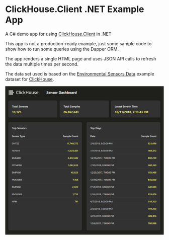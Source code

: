 # ClickHouse.Client .NET Example App

A C# demo app for using [ClickHouse.Client](https://github.com/DarkWanderer/ClickHouse.Client) in .NET

This app is not a production-ready example, just some sample code to show how to run some queries using the Dapper ORM.

The app renders a single HTML page and uses JSON API calls to refresh the data multiple times per second.

The data set used is based on the [Environmental Sensors Data](https://clickhouse.com/docs/getting-started/example-datasets/environmental-sensors) example dataset for [ClickHouse](https://github.com/ClickHouse/ClickHouse).


![ClickHouse.Client .NET Example App](./ch_dotnet_demo_app.png)
